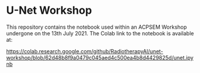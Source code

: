 # U-Net Workshop

This repository contains the notebook used within an ACPSEM Workshop undergone on the 13th July 2021. The Colab link to the notebook is available at:

https://colab.research.google.com/github/RadiotherapyAI/unet-workshop/blob/62d48b8f9a0479c045aed4c500ea4b8d4429825d/unet.ipynb
